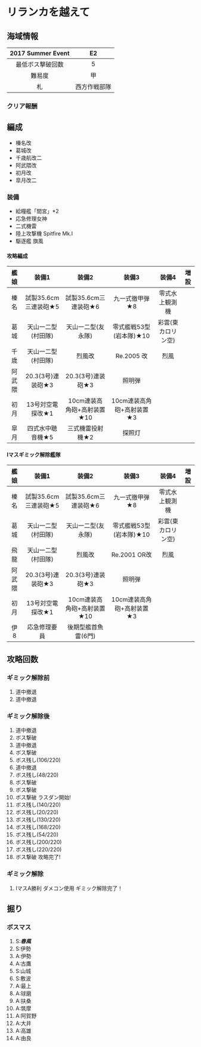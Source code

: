 # リランカを越えて

## 海域情報

| 2017 Summer Event  | E2             |
| :-:                 | :-:            |
| 最低ボス撃破回数    | 5              |
| 難易度              | 甲             |
| 札                  | 西方作戦部隊 |

### クリア報酬



## 編成

- 榛名改
- 葛城改
- 千歳航改二
- 阿武隈改
- 初月改
- 皐月改二

### 装備
- 給糧艦「間宮」*2
- 応急修理女神
- 二式機雷
- 陸上攻撃機 Spitfire Mk.I
- 駆逐艦 旗風

#### 攻略編成

| 艦娘   | 装備1                   | 装備2                      | 装備3                     | 装備4              | 増設 |
| :-:    | :---------------------: | :----------------:         | :---------:               | :-:                | :-:  |
| 榛名   | 試製35.6cm三連装砲★5    | 試製35.6cm三連装砲★6       | 九一式徹甲弾★8            | 零式水上観測機     |      |
| 葛城   | 天山一二型(村田隊)      | 天山一二型(友永隊)         | 零式艦戦53型(岩本隊)★10   | 彩雲(東カロリン空) |      |
| 千歳   | 天山一二型(村田隊)      | 烈風改                     | Re.2005 改                | 烈風               |      |
| 阿武隈 | 20.3(3号)連装砲★3       | 20.3(3号)連装砲★3          | 照明弾                    |                    |      |
| 初月   | 13号対空電探改★1        | 10cm連装高角砲+高射装置★10 | 10cm連装高角砲+高射装置★3 |                    |      |
| 皐月   | 四式水中聴音機★5        | 三式機雷投射機★2           | 探照灯                          |                    |      |

#### Iマスギミック解除艦隊
| 艦娘   | 装備1                   | 装備2                      | 装備3                     | 装備4              | 増設 |
| :-:    | :---------------------: | :----------------:         | :---------:               | :-:                | :-:  |
| 榛名   | 試製35.6cm三連装砲★5    | 試製35.6cm三連装砲★6       | 九一式徹甲弾★8            | 零式水上観測機     |      |
| 葛城   | 天山一二型(村田隊)      | 天山一二型(友永隊)         | 零式艦戦53型(岩本隊)★10   | 彩雲(東カロリン空) |      |
| 飛龍   | 天山一二型(村田隊)      | 烈風改                     | Re.2001 OR改              | 烈風               |      |
| 阿武隈 | 20.3(3号)連装砲★3       | 20.3(3号)連装砲★3          | 照明弾                    |                    |      |
| 初月   | 13号対空電探改★1        | 10cm連装高角砲+高射装置★10 | 10cm連装高角砲+高射装置★3 |                    |      |
| 伊8    | 応急修理要員            | 後期型艦首魚雷(6門)        |                           |                    |      |

## 攻略回数

### ギミック解除前

1. 道中撤退
1. 道中撤退

### ギミック解除後

1. 道中撤退
1. ボス撃破
1. 道中撤退
1. ボス撃破
1. ボス残し(106/220)
1. 道中撤退
1. ボス残し(48/220)
1. ボス撃破
1. ボス撃破
1. ボス撃破 ラスダン開始!
1. ボス残し(140/220)
1. ボス残し(20/220)
1. ボス残し(130/220)
1. ボス残し(168/220)
1. ボス残し(54/220)
1. ボス残し(200/220)
1. ボス残し(220/220)
1. ボス撃破 攻略完了!

### ギミック解除
1. IマスA勝利 ダメコン使用 ギミック解除完了！

## 掘り

### ボスマス

1. S:***春風***
1. S:伊勢
1. A:伊勢
1. A:古鷹
1. S:山城
1. S:敷波
1. A:最上
1. A:球磨
1. A:扶桑
1. A:筑摩
1. A:阿賀野
1. A:大井
1. A:高雄
1. A:由良
